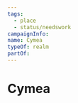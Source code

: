 ```yaml
---
tags:
  - place
  - status/needswork
campaignInfo: 
name: Cymea
typeOf: realm 
partOf:
---
```


# Cymea


